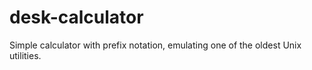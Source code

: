 # desk-calculator
Simple calculator with prefix notation, emulating one of the oldest Unix utilities.
